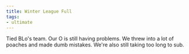```yaml
---
title: Winter League Full
tags:
- ultimate
---
```


Tied BLo's team. Our O is still having problems. We threw into a lot of poaches and made dumb mistakes. We're also still taking too long to sub.
